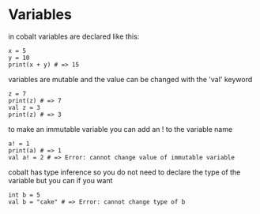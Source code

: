 # Variables
in cobalt variables are declared like this:
```
x = 5
y = 10
print(x + y) # => 15
```
variables are mutable and the value can be changed with the 'val' keyword
```
z = 7
print(z) # => 7
val z = 3
print(z) # => 3
```
to make an immutable variable you can add an ! to the variable name
```
a! = 1
print(a) # => 1
val a! = 2 # => Error: cannot change value of immutable variable
```
cobalt has type inference so you do not need to declare the type of the variable but you can if you want
```
int b = 5
val b = "cake" # => Error: cannot change type of b
```